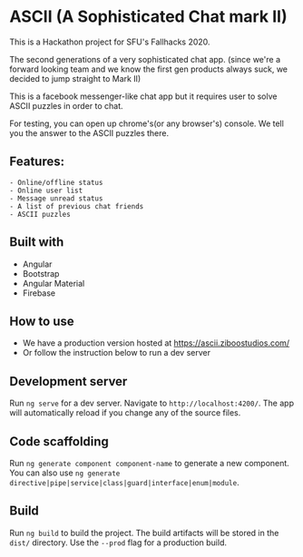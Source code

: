 # ASCII (A Sophisticated Chat mark II)
This is a Hackathon project for SFU's Fallhacks 2020.

The second generations of a very sophisticated chat app. (since we're a forward looking team and we know the first gen products always suck, we decided to jump straight to Mark II)

This is a facebook messenger-like chat app but it requires user to solve ASCII puzzles in order to chat.

For testing, you can open up chrome's(or any browser's) console. We tell you the answer to the ASCII puzzles there.

## Features:
    - Online/offline status
    - Online user list
    - Message unread status
    - A list of previous chat friends
    - ASCII puzzles

## Built with
- Angular
- Bootstrap
- Angular Material
- Firebase

## How to use
- We have a production version hosted at https://ascii.ziboostudios.com/
- Or follow the instruction below to run a dev server

## Development server

Run `ng serve` for a dev server. Navigate to `http://localhost:4200/`. The app will automatically reload if you change any of the source files.

## Code scaffolding

Run `ng generate component component-name` to generate a new component. You can also use `ng generate directive|pipe|service|class|guard|interface|enum|module`.

## Build

Run `ng build` to build the project. The build artifacts will be stored in the `dist/` directory. Use the `--prod` flag for a production build.

